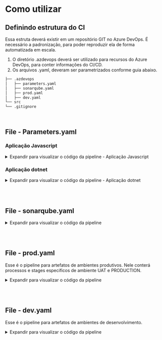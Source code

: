 # Como utilizar

## Definindo estrutura do CI

Essa estruta deverá existir em um repositório GIT no Azure DevOps.
É necessário a padronização, para poder reproduzir ela de forma automatizada em escala.

1. O diretório .azdevops deverá ser utilizado para recursos do Azure DevOps, para conter informações do CI/CD.
2. Os arquivos .yaml, deveram ser parametrizados conforme guia abaixo.


```bash
├── .azdevops
│   ├── parameters.yaml
│   ├── sonarqube.yaml
│   ├── prod.yaml
│   ├── dev.yaml
└── src
└── .gitignore
```

<br />

## File - Parameters.yaml

### Aplicação Javascript

<details> <summary> Expandir para visualizar o código da pipeline - Aplicação Javascript </summary>

```yaml
parameters:
  - name: env
    type: object
    default:
      VueJs_WebApp_1: "production"
      VueJs_WebApp_2: "production"
  - name: node
    type: object
    default:
      version: "12.22.1"

steps:
  - template: Common.Templates/Build/build.yaml@ci-templates
    parameters:
      npm: true
      env: ${{ parameters.env }}
      node: ${{ parameters.node }}

```

</details>

### Aplicação dotnet

<details> <summary> Expandir para visualizar o código da pipeline - Aplicação dotnet </summary>

```yaml
parameters:
  - name: artifacts
    type: object
    default:
      Dotnet_1: 'Source\dotnet_1\Dotnet_1.app\obj\Release'
      Dotnet_2: 'Source\dotnet_2\Dotnet_2.App\obj\Release'
      
  - name: solution
    type: object
    default: 
      Solution: '**/*.sln'

steps: 
    - template: Common.Templates/Build/build.yaml@ci-templates
      parameters:
        artifactsToPublish: ${{ parameters.artifacts }}
        SolutionPath: ${{ parameters.solution }}

```

</details>

<br /><br />

## File - sonarqube.yaml

<details> <summary> Expandir para visualizar o código da pipeline </summary>

```yaml

```

</details>

<br /><br />

## File - prod.yaml

Esse é o pipeline para artefatos de ambientes produtivos.
Nele conterá processos e stages especificos de ambiente UAT e PRODUCTION.

<details> <summary> Expandir para visualizar o código da pipeline </summary>

```yaml
repositories:
  - repository: ci-templates
    type: github
    name: 
    endpoint: 
    ref: main

trigger:
  branches:
    include:
      - main
      - develop
      - QA
    exclude:
      - hotfix/*
      - features/*
  paths:
    exclude:
    - '.azdevops/*'
    - '**/*.yaml'
    - '**/*.yml'



stages:
  - stage:
    variables:
      buildPlatform: "Any CPU"
      buildConfiguration: "Release"

    jobs:
      - job: WorkItem
        pool:
          name: windows-latest
        steps:
          - checkout: none
          - template: Common.Templates/Process/workitem_automation.yaml@ci-templates

      - job: Build
        pool:
          name: ci-agent
        dependsOn: WorkItem
        condition: eq(dependencies.WorkItem.result,'Succeeded')
        steps:
          - template: parameters.yaml

      - job: PR
        pool:
          name: windows-latest
        dependsOn: Build
        condition: eq(dependencies.Build.result,'Succeeded')
        steps:
          - checkout: none
          - template: Common.Templates/Process/pr_automation.yaml@ci-templates

```

</details>

<br /><br />

## File - dev.yaml

Esse é o pipeline para artefatos de ambientes de desenvolvimento.

<details> <summary> Expandir para visualizar o código da pipeline </summary>

```yaml
resources:
    repositories:
    - repository: ci-templates
        type: github
        name: 
        endpoint: 
        ref: main

trigger:
  branches:
    include:
      - featues/*
      - bugfix/*
    exclude:
      - main
      - develop
      - QA
  paths:
    exclude:
    - '.azdevops/*'
    - '**/*.yaml'
    - '**/*.yml'

stages:
  - stage:
    variables:
      buildPlatform: "Any CPU"
      buildConfiguration: "Release"
    pool:
      name: ci-agents

    jobs:
      - job: Build
        steps:
          - template: parameters.yaml

```

</details>

<br /><br />

